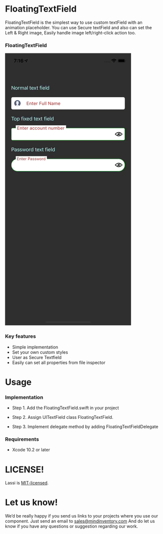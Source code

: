 # FloatingTextField
 
FloatingTextField is the simplest way to use custom textField with an animation placeholder. You can use Secure textField and also can set the Left & Right image, Easily handle image left/right-click action too.

### FloatingTextField
![image](/Media/FloatingTextFieldSample.gif)

### Key features

* Simple implementation 
* Set your own custom styles
* User as Secure Textfield 
* Easily can set all properties from file inspector

# Usage

### Implementation

* Step 1. Add the FloatingTextField.swift in your project


* Step 2. Assign UITextField class FloatingTextField. 


* Step 3. Implement delegate method by adding FloatingTextFieldDelegate  

### Requirements
 
* Xcode 10.2 or later
 
# LICENSE!

Lassi is [MIT-licensed](/LICENSE).

# Let us know!
We’d be really happy if you send us links to your projects where you use our component. Just send an email to sales@mindinventory.com And do let us know if you have any questions or suggestion regarding our work.
